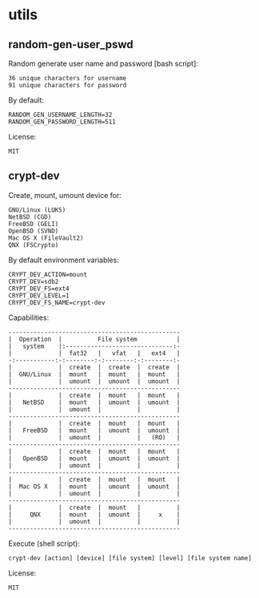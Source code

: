 # utils

random-gen-user_pswd
------------

Random generate user name and password [bash script]:

    36 unique characters for username
    91 unique characters for password

By default:

    RANDOM_GEN_USERNAME_LENGTH=32
    RANDOM_GEN_PASSWORD_LENGTH=511

License:

    MIT


crypt-dev
------------

Create, mount, umount device for:

    GNU/Linux (LUKS)
    NetBSD (CGD)
    FreeBSD (GELI)
    OpenBSD (SVND)
    Mac OS X (FileVault2)
    QNX (FSCrypto)

By default environment variables:

    CRYPT_DEV_ACTION=mount
    CRYPT_DEV=sdb2
    CRYPT_DEV_FS=ext4
    CRYPT_DEV_LEVEL=1
    CRYPT_DEV_FS_NAME=crypt-dev

Capabilities:

    ------------------------------------------------
    |  Operation  |          File system           |
    |   system    |:------------------------------:-
    |             |  fat32   |   vfat   |   ext4   |
    -:-----------:-:--------:-:--------:-:--------:-
    |             |  create  |  create  |  create  |
    |  GNU/Linux  |  mount   |  mount   |  mount   |
    |             |  umount  |  umount  |  umount  |
    ------------------------------------------------
    |             |  create  |  mount   |  mount   |
    |   NetBSD    |  mount   |  umount  |  umount  |
    |             |  umount  |          |          |
    ------------------------------------------------
    |             |  create  |  mount   |  mount   |
    |   FreeBSD   |  mount   |  umount  |  umount  |
    |             |  umount  |          |   (RO)   |
    ------------------------------------------------
    |             |  create  |  mount   |  mount   |
    |   OpenBSD   |  mount   |  umount  |  umount  |
    |             |  umount  |          |          |
    ------------------------------------------------
    |             |  create  |  mount   |  mount   |
    |  Mac OS X   |  mount   |  umount  |  umount  |
    |             |  umount  |          |          |
    ------------------------------------------------
    |             |  create  |  mount   |          |
    |     QNX     |  mount   |  umount  |     x    |
    |             |  umount  |          |          |
    ------------------------------------------------

Execute (shell script):

    crypt-dev [action] [device] [file system] [level] [file system name]

License:

    MIT
